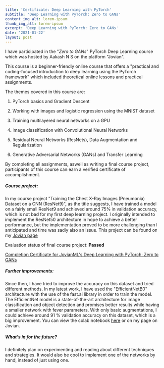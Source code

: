```yaml
---
title: 'Certificate: Deep Learning with PyTorch'
subtitle: 'Deep Learning with PyTorch: Zero to GANs'
content_img_alt: lorem-ipsum
thumb_img_alt: lorem-ipsum
excerpt: 'Deep Learning with PyTorch: Zero to GANs'
date: '2021-01-22'
layout: post
---
```

I have participated in the "*Zero to GANs*" PyTorch Deep Learning course which was hosted by Aakash N S on the platform "Jovian".

This course is a beginner-friendly online course that offers a "practical and coding-focused introduction to deep learning using the PyTorch framework" which included theoretical online lessons and practical assignments.

The themes covered in this course are:

1.  PyTorch basics and Gradient Descent

2.  Working with images and logistic regression using the MNIST dataset

3.  Training multilayered neural networks on a GPU

4.  Image classification with Convolutional Neural Networks

5.  Residual Neural Networks (ResNets), Data Augmentation and Regularization

6.  Generative Adversarial Networks (GANs) and Transfer Learning

By completing all assignments, aswell as writing a final course project, participants of this course can earn a verified certificate of accomplishment.

##### Course project:

In my course project "Training the Chest X-Ray Images (Pneumonia) Dataset on a CNN (ResNet9)", as the title suggests, I have trained a model on a fairly small ResNet9 and achieved around 75% in validation accuracy, which is not bad for my first deep learning project. I originally intended to implement the ResNet50 architecture in hope to achieve a better performance, but the implementation proved to be more challenging than I anticipated and time was sadly also an issue. This project can be found on my [Jovian page](https://jovian.ai/ruslando)

Evaluation status of final course project: **Passed**

[Completion Certificate for JovianML's Deep Learning with PyTorch: Zero to GANs](https://jovian.ai/certificate/MFQTIMZXGU)

##### Further improvements:

Since then, I have tried to improve the accuracy on this dataset and tried different methods. In my latest work, I have used the "EfficientNetB0" architecture with the use of the fast.ai library in order to train the model. The EfficientNet model is a state-of-the-art architecture for image classification and object detection and promises better results while having a smaller network with fever parameters. With only basic augmentations, I could achieve around 91 % validation accuracy on this dataset, which is a big improvement. You can view the colab notebook [here](https://colab.research.google.com/drive/1KsocooGG2OLeYWBC1oGsltsTo_gthZct) or on my page on Jovian.

##### What's in for the future?

I definitely plan on experimenting and reading about different techniques and strategies. It would also be cool to implement one of the networks by hand, instead of just using one.
